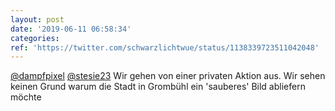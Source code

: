 ```yaml
---
layout: post
date: '2019-06-11 06:58:34'
categories: 
ref: 'https://twitter.com/schwarzlichtwue/status/1138339723511042048'
---
```

[@dampfpixel](https://twitter.com/dampfpixel) [@stesie23](https://twitter.com/stesie23) Wir gehen von einer privaten Aktion aus. Wir sehen keinen Grund warum die Stadt in Grombühl ein 'sauberes' Bild abliefern möchte